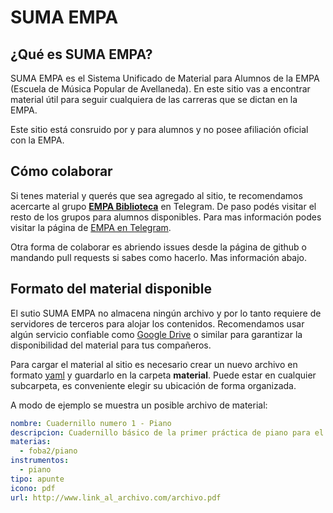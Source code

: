 # SUMA EMPA

## ¿Qué es SUMA EMPA?
SUMA EMPA es el Sistema Unificado de Material para Alumnos de la EMPA (Escuela de Música Popular de Avellaneda). En este sitio vas a encontrar material útil para seguir cualquiera de las carreras que se dictan en la EMPA.

Este sitio está consruido por y para alumnos y no posee afiliación oficial con la EMPA.

## Cómo colaborar
Si tenes material y querés que sea agregado al sitio, te recomendamos acercarte al grupo [**EMPA Biblioteca**](https://t.me/joinchat/DFRadxWqsZ9eX8BRqst6rA) en Telegram. De paso podés visitar el resto de los grupos para alumnos disponibles. Para mas información podes visitar la página de [EMPA en Telegram](https://empaentelegram.github.io/).

Otra forma de colaborar es abriendo issues desde la página de github o mandando pull requests si sabes como hacerlo. Mas información abajo.

## Formato del material disponible
El sutio SUMA EMPA no almacena ningún archivo y por lo tanto requiere de servidores de terceros para alojar los contenidos. Recomendamos usar algún servicio confiable como [Google Drive](https://drive.google.com/) o similar para garantizar la disponibilidad del material para tus compañeros.

Para cargar el material al sitio es necesario crear un nuevo archivo en formato [yaml](https://es.wikipedia.org/wiki/YAML) y guardarlo en la carpeta **material**. Puede estar en cualquier subcarpeta, es conveniente elegir su ubicación de forma organizada.

A modo de ejemplo se muestra un posible archivo de material:

``` yml
nombre: Cuadernillo numero 1 - Piano
descripcion: Cuadernillo básico de la primer práctica de piano para el segundo nivel.
materias:
  - foba2/piano
instrumentos:
  - piano
tipo: apunte
icono: pdf
url: http://www.link_al_archivo.com/archivo.pdf
```

